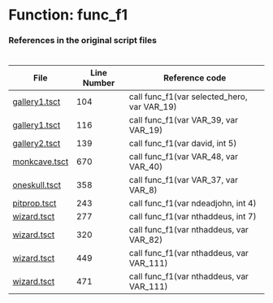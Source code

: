# Function: func_f1
### References in the original script files

#

| File | Line Number | Reference code |
| --- | --- | --- |
| [gallery1.tsct](../../../out/gallery1.tsct#L104) | 104 | call func_f1(var selected_hero, var VAR_19) |
| [gallery1.tsct](../../../out/gallery1.tsct#L116) | 116 | call func_f1(var VAR_39, var VAR_19) |
| [gallery2.tsct](../../../out/gallery2.tsct#L139) | 139 | call func_f1(var david, int 5) |
| [monkcave.tsct](../../../out/monkcave.tsct#L670) | 670 | call func_f1(var VAR_48, var VAR_40) |
| [oneskull.tsct](../../../out/oneskull.tsct#L358) | 358 | call func_f1(var VAR_37, var VAR_8) |
| [pitprop.tsct](../../../out/pitprop.tsct#L243) | 243 | call func_f1(var ndeadjohn, int 4) |
| [wizard.tsct](../../../out/wizard.tsct#L277) | 277 | call func_f1(var nthaddeus, int 7) |
| [wizard.tsct](../../../out/wizard.tsct#L320) | 320 | call func_f1(var nthaddeus, var VAR_82) |
| [wizard.tsct](../../../out/wizard.tsct#L449) | 449 | call func_f1(var nthaddeus, var VAR_111) |
| [wizard.tsct](../../../out/wizard.tsct#L471) | 471 | call func_f1(var nthaddeus, var VAR_111) |
